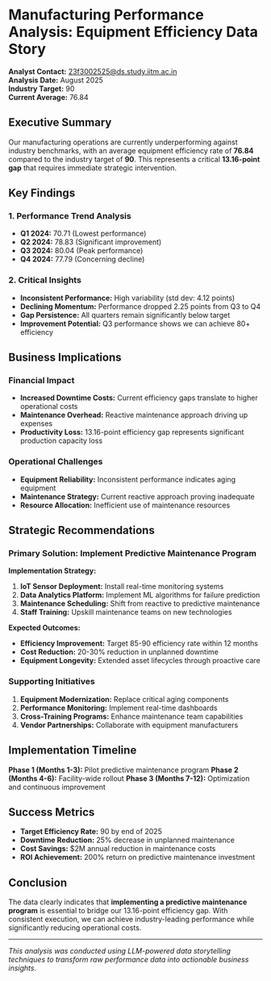 # Manufacturing Performance Analysis: Equipment Efficiency Data Story

**Analyst Contact:** 23f3002525@ds.study.iitm.ac.in  
**Analysis Date:** August 2025  
**Industry Target:** 90  
**Current Average:** 76.84

## Executive Summary

Our manufacturing operations are currently underperforming against industry benchmarks, with an average equipment efficiency rate of **76.84** compared to the industry target of **90**. This represents a critical **13.16-point gap** that requires immediate strategic intervention.

## Key Findings

### 1. Performance Trend Analysis
- **Q1 2024:** 70.71 (Lowest performance)
- **Q2 2024:** 78.83 (Significant improvement)
- **Q3 2024:** 80.04 (Peak performance)
- **Q4 2024:** 77.79 (Concerning decline)

### 2. Critical Insights
- **Inconsistent Performance:** High variability (std dev: 4.12 points)
- **Declining Momentum:** Performance dropped 2.25 points from Q3 to Q4
- **Gap Persistence:** All quarters remain significantly below target
- **Improvement Potential:** Q3 performance shows we can achieve 80+ efficiency

## Business Implications

### Financial Impact
- **Increased Downtime Costs:** Current efficiency gaps translate to higher operational costs
- **Maintenance Overhead:** Reactive maintenance approach driving up expenses
- **Productivity Loss:** 13.16-point efficiency gap represents significant production capacity loss

### Operational Challenges
- **Equipment Reliability:** Inconsistent performance indicates aging equipment
- **Maintenance Strategy:** Current reactive approach proving inadequate
- **Resource Allocation:** Inefficient use of maintenance resources

## Strategic Recommendations

### Primary Solution: Implement Predictive Maintenance Program

**Implementation Strategy:**
1. **IoT Sensor Deployment:** Install real-time monitoring systems
2. **Data Analytics Platform:** Implement ML algorithms for failure prediction
3. **Maintenance Scheduling:** Shift from reactive to predictive maintenance
4. **Staff Training:** Upskill maintenance teams on new technologies

**Expected Outcomes:**
- **Efficiency Improvement:** Target 85-90 efficiency rate within 12 months
- **Cost Reduction:** 20-30% reduction in unplanned downtime
- **Equipment Longevity:** Extended asset lifecycles through proactive care

### Supporting Initiatives
1. **Equipment Modernization:** Replace critical aging components
2. **Performance Monitoring:** Implement real-time dashboards
3. **Cross-Training Programs:** Enhance maintenance team capabilities
4. **Vendor Partnerships:** Collaborate with equipment manufacturers

## Implementation Timeline

**Phase 1 (Months 1-3):** Pilot predictive maintenance program
**Phase 2 (Months 4-6):** Facility-wide rollout
**Phase 3 (Months 7-12):** Optimization and continuous improvement

## Success Metrics

- **Target Efficiency Rate:** 90 by end of 2025
- **Downtime Reduction:** 25% decrease in unplanned maintenance
- **Cost Savings:** $2M annual reduction in maintenance costs
- **ROI Achievement:** 200% return on predictive maintenance investment

## Conclusion

The data clearly indicates that **implementing a predictive maintenance program** is essential to bridge our 13.16-point efficiency gap. With consistent execution, we can achieve industry-leading performance while significantly reducing operational costs.

---
*This analysis was conducted using LLM-powered data storytelling techniques to transform raw performance data into actionable business insights.*
